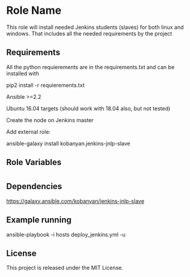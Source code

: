 Role Name
=========

This role will install needed Jenkins students (slaves) for both linux and windows. That includes all the needed requirements by the project

Requirements
------------

All the python requierements are in the requirements.txt and can be installed with 

pip2 install -r requierements.txt

Ansible >=2.2

Ubuntu 16.04 targets (should work with 18.04 also, but not tested)

Create the node on Jenkins master

Add external role:

ansible-galaxy install kobanyan.jenkins-jnlp-slave

Role Variables
--------------

#

Dependencies
------------

https://galaxy.ansible.com/kobanyan/jenkins-jnlp-slave 

Example running
----------------

ansible-playbook -i hosts deploy_jenkins.yml -u 

License
-------

This project is released under the MIT License.


